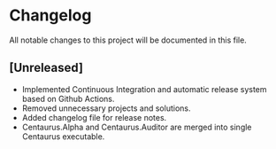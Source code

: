 # Changelog

All notable changes to this project will be documented in this file.

## [Unreleased]

-   Implemented Continuous Integration and automatic release system based on Github Actions.
-   Removed unnecessary projects and solutions.
-   Added changelog file for release notes.
-   Centaurus.Alpha and Centaurus.Auditor are merged into single Centaurus executable.